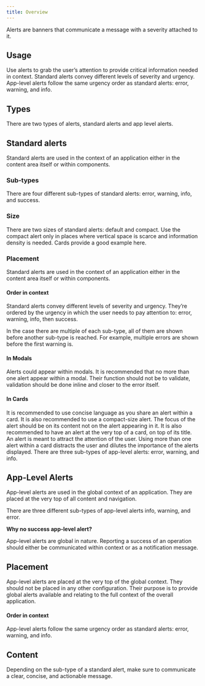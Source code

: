 ```yaml
---
title: Overview
---
```


Alerts are banners that communicate a message with a severity attached to it.

## Usage

Use alerts to grab the user’s attention to provide critical information needed in context.
Standard alerts convey different levels of severity and urgency.
App-level alerts follow the same urgency order as standard alerts: error, warning, and info.

## Types

There are two types of alerts, standard alerts and app level alerts.

## Standard alerts

Standard alerts are used in the context of an application either in the content area itself or within components.

### Sub-types

There are four different sub-types of standard alerts: error, warning, info, and success.

<!-- [//]: # (Illustrations x3 - info/warning/error) -->

<!-- [//] ### Anatomy-A standard alert consist of an icon, a message, and optional actions in a container. -Left align the icon and message. Right aligned the actions.   -->

### Size

There are two sizes of standard alerts: default and compact. Use the compact alert only in places where vertical space is scarce and information density is needed. Cards provide a good example here.

### Placement

Standard alerts are used in the context of an application either in the content area itself or within components.

#### Order in context

Standard alerts convey different levels of severity and urgency. They’re ordered by the urgency in which the user needs to pay attention to: error, warning, info, then success.

In the case there are multiple of each sub-type, all of them are shown before another sub-type is reached. For example, multiple errors are shown before the first warning is.

#### In Modals

Alerts could appear within modals. It is recommended that no more than one alert appear within a modal. Their function should not be to validate, validation should be done inline and closer to the error itself.

<!-- [//]: # (Image - alert in modal) -->

#### In Cards

It is recommended to use concise language as you share an alert within a card. It is also recommended to use a compact-size alert. The focus of the alert should be on its content not on the alert appearing in it.
It is also recommended to have an alert at the very top of a card, on top of its title. An alert is meant to attract the attention of the user.
Using more than one alert within a card distracts the user and dilutes the importance of the alerts displayed.
There are three sub-types of app-level alerts: error, warning, and info.

<!-- [//]: # (Image - alert in card) -->

## App-Level Alerts

App-level alerts are used in the global context of an application. They are placed at the very top of all content and navigation.

There are three different sub-types of app-level alerts info, warning, and error.

<!-- [//]: # (Illustrations x3 - info/warning/error) -->

<!-- [//] IMAGE - purple pin on gray - Why no success app-level alert? - App-level alerts are global in nature. Reporting a success of an operation should either be communicated within context or as a notification message. -->

**Why no success app-level alert?**

App-level alerts are global in nature. Reporting a success of an operation should either be communicated within context or as a notification message.

<!-- [//] ### Anatomy- An app-level alert consist of an icon, a message, and optional actions in a container. - All elements are centered-aligned.  -Add anatomy for inline alerts - Need to add pagination   -->

## Placement

App-level alerts are placed at the very top of the global context. They should not be placed in any other configuration. Their purpose is to provide global alerts available and relating to the full context of the overall application.

#### Order in context

App-level alerts follow the same urgency order as standard alerts: error, warning, and info.

## Content

Depending on the sub-type of a standard alert, make sure to communicate a clear, concise, and actionable message.

<!-- [//]: Lightweight alerts are coming soon and will need to be added to this documentation. -->

